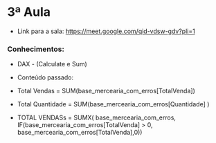 # 3ª Aula
- Link para a sala: https://meet.google.com/qid-vdsw-gdv?pli=1
### Conhecimentos:
- DAX - (Calculate e Sum)

- Conteúdo passado:
- Total Vendas = SUM(base_mercearia_com_erros[TotalVenda])
- Total Quantidade = SUM(base_mercearia_com_erros[Quantidade] )
- TOTAL VENDASs = SUMX(
    base_mercearia_com_erros,
IF(base_mercearia_com_erros[TotalVenda] > 0, base_mercearia_com_erros[TotalVenda],0))
